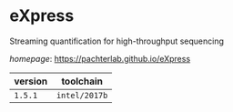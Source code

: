 # eXpress

Streaming quantification for high-throughput sequencing

*homepage*: <https://pachterlab.github.io/eXpress>

version | toolchain
--------|----------
``1.5.1`` | ``intel/2017b``

